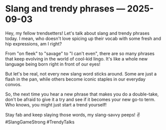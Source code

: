 # Slang and trendy phrases — 2025-09-03

Hey, my fellow trendsetters! Let's talk about slang and trendy phrases today. I mean, who doesn't love spicing up their vocab with some fresh and hip expressions, am I right?

From "on fleek" to "savage" to "I can't even", there are so many phrases that keep evolving in the world of cool-kid lingo. It's like a whole new language being born right in front of our eyes!

But let's be real, not every new slang word sticks around. Some are just a flash in the pan, while others become iconic staples in our everyday convos.

So, the next time you hear a new phrase that makes you do a double-take, don't be afraid to give it a try and see if it becomes your new go-to term. Who knows, you might just start a trend yourself!

Stay fab and keep slaying those words, my slang-savvy peeps! ✌️ #SlangGameStrong #TrendyTalks